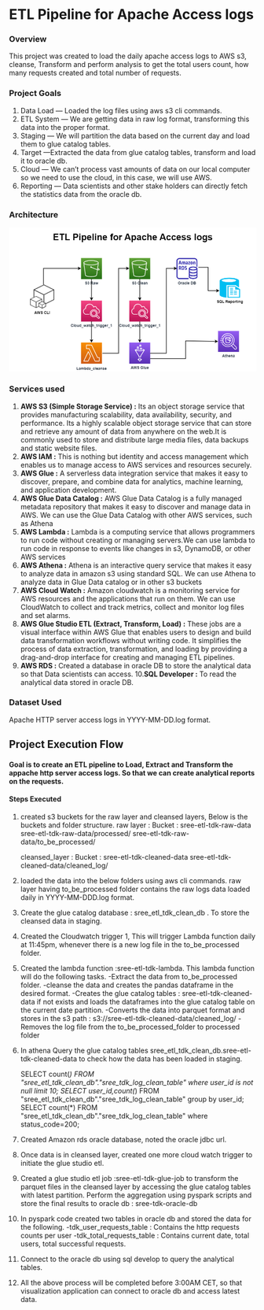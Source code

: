 # ETL Pipeline for Apache Access logs

### Overview
This project was created to load the daily apache access logs to AWS s3, cleanse, Transform and perform analysis to get the total users count, how many requests created and total number of requests.

### Project Goals
1. Data Load — Loaded the log files using aws s3 cli commands.
2. ETL System — We are getting data in raw log format, transforming this data into the proper format.
3. Staging — We will partition the data based on the current day and load them to glue catalog tables.
4. Target —Extracted the data from glue catalog tables, transform and load it to oracle db.
5. Cloud — We can’t process vast amounts of data on our local computer so we need to use the cloud, in this case, we will use AWS.
6. Reporting — Data scientists and other stake holders can directly fetch the statistics data from the oracle db.

### Architecture
![Architecture diagram](https://github.com/sreedharchalavadi/tdk-apache-log-etl/blob/main/TDK_ETL_ARCHITECTURE.png)

### Services used

1. **AWS S3 (Simple Storage Service) :** Its an object storage service that provides manufacturing scalability, data availability, security, and performance. Its a highly scalable object storage service that can store and retrieve any amount of data from anywhere on the web.It is commonly used to store and distribute large media files, data backups and static website files.
2. **AWS IAM :** This is nothing but identity and access management which enables us to manage access to AWS services and resources securely.
3. **AWS Glue :** A serverless data integration service that makes it easy to discover, prepare, and combine data for analytics, machine learning, and application development.
4. **AWS Glue Data Catalog :** AWS Glue Data Catalog is a fully managed metadata repository that makes it easy to discover and manage data in AWS. We can use the Glue Data Catalog with other AWS services, such as Athena
5. **AWS Lambda :** Lambda is a computing service that allows programmers to run code without creating or managing servers.We can use lambda to run code in response to events like changes in s3, DynamoDB, or other AWS services
6. **AWS Athena :** Athena is an interactive query service that makes it easy to analyze data in amazon s3 using standard SQL. We can use Athena to analyze data in Glue Data catalog or in other s3 buckets
7. **AWS Cloud Watch :** Amazon cloudwatch is a monitoring service for AWS resources and the applications that run on them. We can use CloudWatch to collect and track metrics, collect and monitor log files and set alarms.
8. **AWS Glue Studio ETL (Extract, Transform, Load) :** These jobs are a visual interface within AWS Glue that enables users to design and build data transformation workflows without writing code. It simplifies the process of data extraction, transformation, and loading by providing a drag-and-drop interface for creating and managing ETL pipelines.
9. **AWS RDS :** Created a database in oracle DB to store the analytical data so that Data scientists can access.
10.**SQL Developer :** To read the analytical data stored in oracle DB.

### Dataset Used
Apache HTTP server access logs in YYYY-MM-DD.log format.

## Project Execution Flow

#### Goal is to create an ETL pipeline to Load, Extract and Transform the appache http server access logs. So that we can create analytical reports on the requests.  

#### Steps Executed

1. created s3 buckets for the raw layer and cleansed layers, Below is the buckets and folder structure.
   raw layer : Bucket : sree-etl-tdk-raw-data
   sree-etl-tdk-raw-data/processed/
   sree-etl-tdk-raw-data/to_be_processed/

   cleansed_layer : Bucket : sree-etl-tdk-cleaned-data
   sree-etl-tdk-cleaned-data/cleaned_log/
   
2. loaded the data into the below folders using aws cli commands.
raw layer having to_be_processed folder contains the raw logs data loaded daily in YYYY-MM-DDD.log format.

3. Create the glue catalog database : sree_etl_tdk_clean_db . To store the cleansed data in staging.

4. Created the Cloudwatch trigger 1, This will trigger Lambda function daily at 11:45pm, whenever there is a new log file in the to_be_processed folder.

5. Created the lambda function :sree-etl-tdk-lambda. This lambda function will do the following tasks.
  -Extract the data from to_be_processed folder.
  -cleanse the data and creates the pandas dataframe in the desired format.
  -Creates the glue catalog tables : sree-etl-tdk-cleaned-data if not exists and loads the dataframes into the glue catalog table on the current date partition.
  -Converts the data into parquet format and stores in the s3 path : s3://sree-etl-tdk-cleaned-data/cleaned_log/
  -Removes the log file from the to_be_processed_folder to processed folder
   
6. In athena Query the glue catalog tables sree_etl_tdk_clean_db.sree-etl-tdk-cleaned-data to check how the data has been loaded in staging.

   SELECT count(*) FROM "sree_etl_tdk_clean_db"."sree_tdk_log_clean_table" where user_id is not null limit 10;
   SELECT user_id,count(*) FROM "sree_etl_tdk_clean_db"."sree_tdk_log_clean_table" group by user_id;
   SELECT count(*) FROM "sree_etl_tdk_clean_db"."sree_tdk_log_clean_table" where status_code=200;

8. Created Amazon rds oracle database, noted the oracle jdbc url.
   
9. Once data is in cleansed layer, created one more cloud watch trigger to initiate the glue studio etl.
    
11. Created a glue studio etl job :sree-etl-tdk-glue-job to transform the parquet files in the cleansed layer by accessing the glue catalog tables with latest partition.
   Perform the aggregation using pyspark scripts and store the final results to oracle db : sree-tdk-oracle-db

12. In pyspark code created two tables in oracle db and stored the data for the following.
  -tdk_user_requests_table : Contains the http requests counts per user
  -tdk_total_requests_table : Contains current date, total users, total successful requests. 

13. Connect to the oracle db using sql develop to query the analytical tables.
    
15. All the above process will be completed before 3:00AM CET, so that visualization application can connect to oracle db and access latest data.

